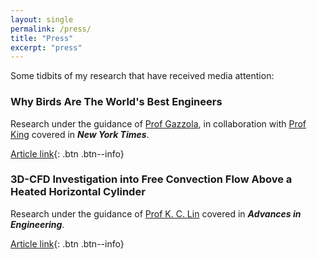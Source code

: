 ```yaml
---
layout: single
permalink: /press/
title: "Press"
excerpt: "press"
---
```

Some tidbits of my research that have received media attention:

### Why Birds Are The World's Best Engineers

Research under the guidance of [Prof Gazzola](https://mattia-lab.com/), in collaboration with
[Prof King](http://www.mbod-lab.com/) covered in ***New York Times***.

[Article link](https://www.nytimes.com/2020/03/17/science/why-birds-are-the-worlds-best-engineers.html){: .btn .btn--info}

### 3D-CFD Investigation into Free Convection Flow Above a Heated Horizontal Cylinder

Research under the guidance of [Prof K. C. Lin](https://sites.google.com/site/kuangclin/home)
covered in ***Advances in Engineering***.

[Article link](https://advanceseng.com/3d-cfd-investigation-free-convection-flow-above-heated-horizontal-cylinder-comparisons-experimental-data/){: .btn .btn--info}

